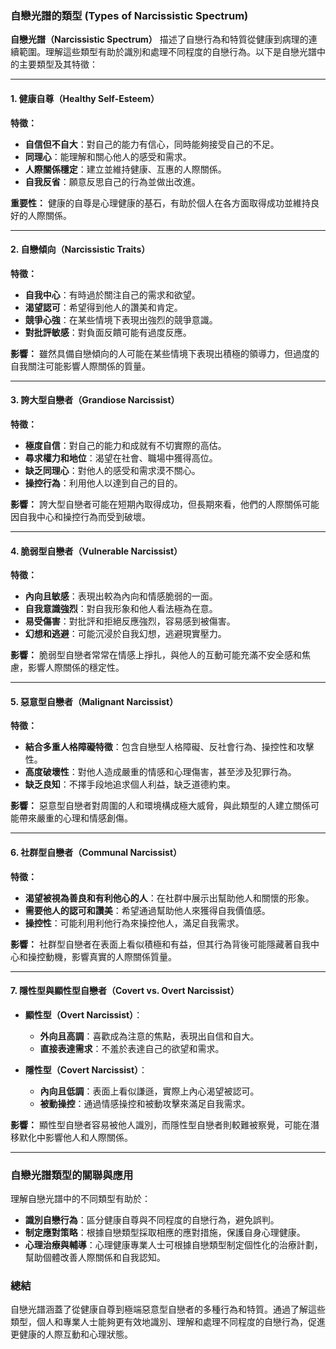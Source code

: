 ### 自戀光譜的類型 (Types of Narcissistic Spectrum)

**自戀光譜（Narcissistic Spectrum）** 描述了自戀行為和特質從健康到病理的連續範圍。理解這些類型有助於識別和處理不同程度的自戀行為。以下是自戀光譜中的主要類型及其特徵：

---

#### 1. **健康自尊（Healthy Self-Esteem）**
**特徵：**
- **自信但不自大**：對自己的能力有信心，同時能夠接受自己的不足。
- **同理心**：能理解和關心他人的感受和需求。
- **人際關係穩定**：建立並維持健康、互惠的人際關係。
- **自我反省**：願意反思自己的行為並做出改進。

**重要性：**
健康的自尊是心理健康的基石，有助於個人在各方面取得成功並維持良好的人際關係。

---

#### 2. **自戀傾向（Narcissistic Traits）**
**特徵：**
- **自我中心**：有時過於關注自己的需求和欲望。
- **渴望認可**：希望得到他人的讚美和肯定。
- **競爭心強**：在某些情境下表現出強烈的競爭意識。
- **對批評敏感**：對負面反饋可能有過度反應。

**影響：**
雖然具備自戀傾向的人可能在某些情境下表現出積極的領導力，但過度的自我關注可能影響人際關係的質量。

---

#### 3. **誇大型自戀者（Grandiose Narcissist）**
**特徵：**
- **極度自信**：對自己的能力和成就有不切實際的高估。
- **尋求權力和地位**：渴望在社會、職場中獲得高位。
- **缺乏同理心**：對他人的感受和需求漠不關心。
- **操控行為**：利用他人以達到自己的目的。

**影響：**
誇大型自戀者可能在短期內取得成功，但長期來看，他們的人際關係可能因自我中心和操控行為而受到破壞。

---

#### 4. **脆弱型自戀者（Vulnerable Narcissist）**
**特徵：**
- **內向且敏感**：表現出較為內向和情感脆弱的一面。
- **自我意識強烈**：對自我形象和他人看法極為在意。
- **易受傷害**：對批評和拒絕反應強烈，容易感到被傷害。
- **幻想和逃避**：可能沉浸於自我幻想，逃避現實壓力。

**影響：**
脆弱型自戀者常常在情感上掙扎，與他人的互動可能充滿不安全感和焦慮，影響人際關係的穩定性。

---

#### 5. **惡意型自戀者（Malignant Narcissist）**
**特徵：**
- **結合多重人格障礙特徵**：包含自戀型人格障礙、反社會行為、操控性和攻擊性。
- **高度破壞性**：對他人造成嚴重的情感和心理傷害，甚至涉及犯罪行為。
- **缺乏良知**：不擇手段地追求個人利益，缺乏道德約束。

**影響：**
惡意型自戀者對周圍的人和環境構成極大威脅，與此類型的人建立關係可能帶來嚴重的心理和情感創傷。

---

#### 6. **社群型自戀者（Communal Narcissist）**
**特徵：**
- **渴望被視為善良和有利他心的人**：在社群中展示出幫助他人和關懷的形象。
- **需要他人的認可和讚美**：希望通過幫助他人來獲得自我價值感。
- **操控性**：可能利用利他行為來操控他人，滿足自我需求。

**影響：**
社群型自戀者在表面上看似積極和有益，但其行為背後可能隱藏著自我中心和操控動機，影響真實的人際關係質量。

---

#### 7. **隱性型與顯性型自戀者（Covert vs. Overt Narcissist）**
- **顯性型（Overt Narcissist）**：
  - **外向且高調**：喜歡成為注意的焦點，表現出自信和自大。
  - **直接表達需求**：不羞於表達自己的欲望和需求。
  
- **隱性型（Covert Narcissist）**：
  - **內向且低調**：表面上看似謙遜，實際上內心渴望被認可。
  - **被動操控**：通過情感操控和被動攻擊來滿足自我需求。

**影響：**
顯性型自戀者容易被他人識別，而隱性型自戀者則較難被察覺，可能在潛移默化中影響他人和人際關係。

---

### 自戀光譜類型的關聯與應用

理解自戀光譜中的不同類型有助於：
- **識別自戀行為**：區分健康自尊與不同程度的自戀行為，避免誤判。
- **制定應對策略**：根據自戀類型採取相應的應對措施，保護自身心理健康。
- **心理治療與輔導**：心理健康專業人士可根據自戀類型制定個性化的治療計劃，幫助個體改善人際關係和自我認知。

### 總結

自戀光譜涵蓋了從健康自尊到極端惡意型自戀者的多種行為和特質。通過了解這些類型，個人和專業人士能夠更有效地識別、理解和處理不同程度的自戀行為，促進更健康的人際互動和心理狀態。
